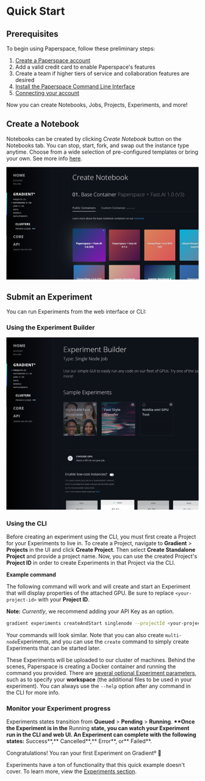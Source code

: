 # Quick Start

## Prerequisites

To begin using Paperspace, follow these preliminary steps:

1. [Create a Paperspace account ](https://www.paperspace.com/account/signup)
2. Add a valid credit card to enable Paperspace's features
3. Create a team if higher tiers of service and collaboration features are desired
4. [Install the Paperspace Command Line Interface ](install-the-cli.md#installation)
5. [Connecting your account](install-the-cli.md#connecting-your-account)

Now you can create Notebooks, Jobs, Projects, Experiments, and more!

## Create a Notebook

Notebooks can be created by clicking _Create Notebook_ button on the Notebooks tab. You can stop, start, fork, and swap out the instance type anytime. Choose from a wide selection of pre-configured templates or bring your own. See more info [here](../notebooks/about.md).

![](../.gitbook/assets/image%20%2819%29.png)

## Submit an Experiment

You can run Experiments from the web interface or CLI:

### Using the Experiment Builder

![](../.gitbook/assets/image%20%283%29.png)

### Using the CLI

Before creating an experiment using the CLI, you must first create a Project for your Experiments to live in. To create a Project, navigate to **Gradient** &gt; **Projects** in the UI and click **Create Project**. Then select **Create Standalone Project** and provide a project name. Now, you can use the created Project's **Project ID** in order to create Experiments in that Project via the CLI.

**Example command**

The following command will work and will create and start an Experiment that will display properties of the attached GPU. Be sure to replace `<your-project-id>` with your **Project ID**.

**Note:** _Currently_, we recommend adding your API Key as an option.

```bash
gradient experiments createAndStart singlenode --projectId <your-project-id> --container 'Test-Container' --machineType P4000 --command 'nvidia-smi' --name 'test-01' --workspaceUrl none --apiKey <your-api-key>
```

Your commands will look similar. Note that you can also create `multi-node`Experiments, and you can use the `create` command to simply create Experiments that can be started later.

These Experiments will be uploaded to our cluster of machines. Behind the scenes, Paperspace is creating a Docker container and running the command you provided. There are [several optional Experiment parameters](https://docs.paperspace.com/gradient/experiments/run-experiments#parameters-common-to-both-experiment-types), such as to specify your **workspace** \(the additional files to be used in your experiment\). You can always use the `--help` option after any command in the CLI for more info.

### Monitor your Experiment progress

Experiments states transition from **Queued** &gt; **Pending** &gt; **Running**. **\*\*Once the Experiment is in the** Running **state, you can watch your Experiment run in the CLI and web UI. An Experiment can complete with the following states:** Success**,** Cancelled**,** Error**, or** Failed\*\*.

Congratulations! You ran your first Experiment on Gradientº 🚀

Experiments have a ton of functionality that this quick example doesn't cover. To learn more, view the [Experiments section](../experiments/about.md).

